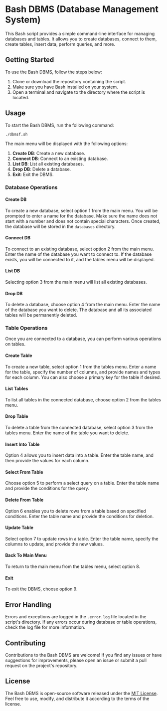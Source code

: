 # Bash DBMS (Database Management System)

This Bash script provides a simple command-line interface for managing databases and tables. It allows you to create databases, connect to them, create tables, insert data, perform queries, and more.

## Getting Started

To use the Bash DBMS, follow the steps below:

1. Clone or download the repository containing the script.
2. Make sure you have Bash installed on your system.
3. Open a terminal and navigate to the directory where the script is located.

## Usage

To start the Bash DBMS, run the following command:

```bash
./dbmsf.sh
```

The main menu will be displayed with the following options:

1. **Create DB**: Create a new database.
2. **Connect DB**: Connect to an existing database.
3. **List DB**: List all existing databases.
4. **Drop DB**: Delete a database.
5. **Exit**: Exit the DBMS.

### Database Operations

#### Create DB

To create a new database, select option 1 from the main menu. You will be prompted to enter a name for the database. Make sure the name does not start with a number and does not contain special characters. Once created, the database will be stored in the `databases` directory.

#### Connect DB

To connect to an existing database, select option 2 from the main menu. Enter the name of the database you want to connect to. If the database exists, you will be connected to it, and the tables menu will be displayed.

#### List DB

Selecting option 3 from the main menu will list all existing databases.

#### Drop DB

To delete a database, choose option 4 from the main menu. Enter the name of the database you want to delete. The database and all its associated tables will be permanently deleted.

### Table Operations

Once you are connected to a database, you can perform various operations on tables.

#### Create Table

To create a new table, select option 1 from the tables menu. Enter a name for the table, specify the number of columns, and provide names and types for each column. You can also choose a primary key for the table if desired.

#### List Tables

To list all tables in the connected database, choose option 2 from the tables menu.

#### Drop Table

To delete a table from the connected database, select option 3 from the tables menu. Enter the name of the table you want to delete.

#### Insert Into Table

Option 4 allows you to insert data into a table. Enter the table name, and then provide the values for each column.

#### Select From Table

Choose option 5 to perform a select query on a table. Enter the table name and provide the conditions for the query.

#### Delete From Table

Option 6 enables you to delete rows from a table based on specified conditions. Enter the table name and provide the conditions for deletion.

#### Update Table

Select option 7 to update rows in a table. Enter the table name, specify the columns to update, and provide the new values.

#### Back To Main Menu

To return to the main menu from the tables menu, select option 8.

#### Exit

To exit the DBMS, choose option 9.

## Error Handling

Errors and exceptions are logged in the `.error.log` file located in the script's directory. If any errors occur during database or table operations, check the log file for more information.

## Contributing

Contributions to the Bash DBMS are welcome! If you find any issues or have suggestions for improvements, please open an issue or submit a pull request on the project's repository.

## License

The Bash DBMS is open-source software released under the [MIT License](https://opensource.org/licenses/MIT). Feel free to use, modify, and distribute it according to the terms of the license.
